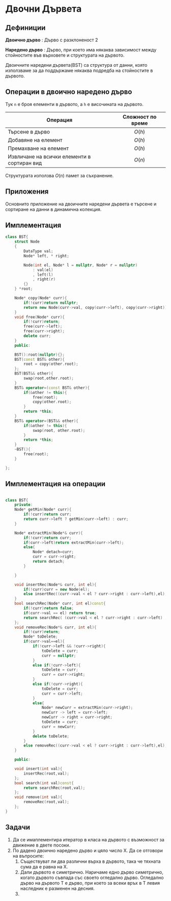 
# Двочни Дървета

## Дефиниции

**Двоично дърво** 
: Дърво с разклоненост 2

**Наредено дърво** 
: Дърво, при което има някаква зависимост между стойностите във върховете и структурата на дървото. 


Двоичните наредени дървета(BST) са структура от данни, която използваме за да поддържаме някаква подредба на стойностите в дървото. 

## Операции в двоично наредено дърво

Тук `n` е броя елементи в дървото, а `h` е височината на дървото.

|Операция|Сложност по време|
|-|:-:|
|Търсене в дърво|$О(h)$|
|Добавяне на елемент|$О(h)$|
|Премахване на елемент|$О(h)$|
|Извличане на всички елементи в сортиран вид|$О(n)$|

Структурата използва $O(n)$ памет за съхранение.


## Приложения
Основнито приложение на двоичните наредени дървета е търсене и сортиране на данни в динамична колекция.

## Имплементация

```cpp 
class BST{
    struct Node
    {
        DataType val;
        Node* left, * right;

        Node(int el, Node* l = nullptr, Node* r = nullptr)
            : val(el)
            , left(l)
            , right(r)
        {}
    } *root;

    Node* copy(Node* curr){
        if(!curr)return nullptr;
        return new Node(curr->val, copy(curr->left), copy(curr->right));
    }
    void free(Node* curr){
        if(!curr)return;
        free(curr->left);
        free(curr->right);
        delete curr;
    }
    public:

    BST():root(nullptr){};
    BST(const BST& other){
        root = copy(other.root);
    };
    BST(BST&& other){
        swap(root,other.root);
    }
    BST& operator=(const BST& other){
        if(&other != this){
            free(root);
            copy(other.root);
        }
        return *this;
    }
    BST& operator=(BST&& other){
        if(&other != this){
            swap(root, other.root);
        }
        return *this;
    }
    ~BST(){
        free(root);
    }

};
```

## Имплементация на операции
```cpp

class BST{
    private:
    Node* getMin(Node* curr){   
        if(!curr)return curr;
        return curr->left ? getMin(curr->left) : curr;
    }

    Node* extractMin(Node*& curr){
        if(!curr)return curr;
        if(curr->left)return extractMin(curr->left);   
        else{
            Node* detach=curr;
            curr = curr->right;
            return detach;
        }

    }

    void insertRec(Node*& curr, int el){
        if(!curr)curr = new Node(el);
        else insertRec((curr->val < el ? curr->right : curr->left),el); 
    }
    bool searchRec(Node* curr, int el)const{
        if(!curr)return false;
        if(curr->val == el) return true;
        return searchRec( (curr->val < el ? curr->right : curr->left) , el)
    };
    void removeRec(Node*& curr, int el){
        if(!curr)return;
        Node* toDelete; 
        if(curr->val==el){
            if(!curr->left && !curr->right){
                toDelete = curr;
                curr = nullptr;
            }
            else if(!curr->left){
                toDelete = curr;
                curr = curr->right;
            }
            else if(!curr->right){
                toDelete = curr;
                curr = curr->left;
            }
            else{
                Node* newCurr = extractMin(curr->right);
                newCurr -> left = curr->left;
                newCurr -> right = curr->right;
                toDelete = curr;
                curr = newCurr;
            }
            delete toDelete;
        }
        else removeRec((curr->val < el ? curr->right : curr->left),el);
    }

    public:

    void insert(int val){
        insertRec(root,val);
    };
    bool search(int val)const{
        return searchRec(root,val);
    };
    void remove(int val){
        removeRec(root,val);
    };
}
```

## Задачи
1. Да се имаплементира итератор в класа на дървото с възможност за движение в двете посоки.
2. По дадено двоично наредено дърво и цяло число X. Да се отговори на въпросите:
   1.  Съществуват ли два различни върха в дървото, така че тяхната сума да е равна на X.
   2.  Дали дървото е симетрично. Наричаме едно дърво симетрично, когато дървото съвпада със своето огледално дърво. Огледално дърво на дървото T e дърво, при което за всеки връх в T левия наследник е разменен на десния. 
   3.  